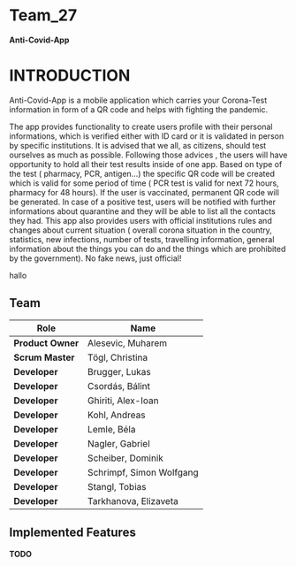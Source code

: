 # Team_27


**Anti-Covid-App** 


# INTRODUCTION

Anti-Covid-App is a mobile application which carries your Corona-Test information in form of a QR code and helps with fighting the pandemic.

The app provides functionality to create users profile with their personal informations, which is verified either with ID card or it is validated in person by specific institutions. 
It is advised that we all, as citizens, should test ourselves as much as possible. Following those advices , the users will have opportunity to hold all their test results inside of one app.
Based on type of the test ( pharmacy, PCR, antigen…) the specific QR code will be created which is valid for some period of time ( PCR test is valid for next 72 hours, pharmacy for 48 hours). If the user is vaccinated, permanent QR code will be generated. 
In case of a positive test, users will be notified with further informations about quarantine and they will be able to list all the contacts they had.
This app also provides users with official institutions rules and changes about current situation ( overall corona situation in the country, statistics, new infections, number of tests, travelling information, general information about the things you can do and the things which are prohibited by the government). No fake news, just official!


hallo
## Team
| Role | Name |
| ---- | ---- |
| **Product Owner** | Alesevic, Muharem |
| **Scrum Master** | Tögl, Christina |
| **Developer** | Brugger, Lukas |
| **Developer** | Csordás, Bálint |
| **Developer** | Ghiriti, Alex-Ioan |
| **Developer** | Kohl, Andreas |
| **Developer** | Lemle, Béla |
| **Developer** | Nagler, Gabriel |
| **Developer** | Scheiber, Dominik |
| **Developer** | Schrimpf, Simon Wolfgang |
| **Developer** | Stangl, Tobias |
| **Developer** | Tarkhanova, Elizaveta |



## Implemented Features

**TODO** 
